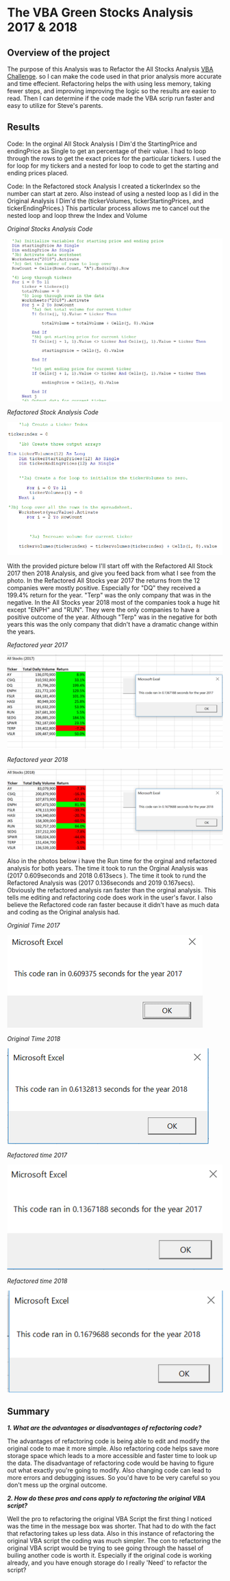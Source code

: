 # The VBA Green Stocks Analysis 2017 & 2018

## Overview of the project 
The purpose of this Analysis was to Refactor the All Stocks Analysis [VBA Challenge](https://github.com/justinamaze/stock-analysis/blob/main/VBA_Challenge%20.xlsm). so I can make the code used in that prior analysis more accurate and time effecient. Refactoring helps the with using less memory, taking fewer steps, and improving
improving the logic so the results are easier to read. Then I can determine if the code made the VBA scrip run faster
and easy to utilize for Steve's parents. 



## Results
Code: In the orginal All Stock Analysis I Dim'd the StartingPrice and endingPrice as Single to get an percentage of their value. I had to loop 
through the rows to get the exact prices for the particular tickers. I used the for loop for my tickers and a nested for loop to code 
to get the starting and ending prices placed.

Code: In the Refactored stock Analysis I created a tickerIndex so the number can start at zero. Also instead of using a nested loop as I did in the
Original Analysis I Dim'd the (tickerVolumes, tickerStartingPrices, and tickerEndingPrices.) This particular process allows me to cancel out the nested 
loop and loop threw the Index and Volume

*Original Stocks Analysis Code*

![Resources/Original_Stock_Analysis_Code.PNG](/Resources/Original_Stock_Analysis_Code.PNG)

*Refactored Stock Analysis Code*

![Resources/Refactored_Stock_Analysis_Code.PNG](/Resources/Refactored_Stock_Analysis_Code.PNG)



With the provided picture below I'll start off with the Refactored All Stock 2017 then 2018 Analysis, and give you feed back
from what I see from the photo. In the Refactored All Stocks year 2017 the returns from the 12 companies were mostly positive.
Especially for "DQ" they received a 199.4% return for the year. "Terp" was the only company that was in the negative.
In the All Stocks year 2018 most of the companies took a huge hit except "ENPH" and "RUN". They were the only companies
to have a positive outcome of the year. Although "Terp" was in the negative for both years this was the only company that didn't 
have a dramatic change within the years.

*Refactored year 2017*

![Resources/VBA_Challenge_2017.PNG](/Resources/VBA_Challenge_2017.PNG)

*Refactored year 2018*

![Resources/VBA_Challenge_2018.PNG](/Resources/VBA_Challenge_2018.PNG)

Also in the photos below i have the Run time for the orginal and refactored analysis for both years. 
The time it took to run the Orginal Analysis was (2017 0.609seconds and 2018 0.613secs ). The time it took to
rund the Refactored Analysis was (2017 0.136seconds and 2019 0.167secs). Obviously the refactored analysis
ran faster than the orginal analysis. This tells me editing and refactoring code does work in the user's favor.
I also believe the Refactored code ran faster because it didn't have as much data and coding as the Original analysis
had. 

*Orginial Time 2017*

![Resources/2017_Original_Time.PNG](/Resources/2017_Original_Time.PNG)

*Original Time 2018*

![Resources/2018_Original_Time.PNG ](/Resources/2018_Original_Time.PNG)

*Refactored time 2017*

![Resources/2017_Refactored_Time.PNG](/Resources/2017_Refactored_Time.PNG)

*Refactored time 2018*

![Resources/2018_Refactored_Time.PNG ](/Resources/2018_Refactored_Time.PNG )

## Summary

***1. What are the advantages or disadvantages of refactoring code?***

The advantages of refactoring code is being able to edit and modify the original code to mae it more simple. Also refactoring code
helps save more storage space which leads to a more accessible and faster time to look up the data. The disadvantage of refactoring 
code would be having to figure out what exactly you're going to modify. Also changing code can lead to more errors and debugging issues.
So you'd have to be very careful so you don't mess up the orginal outcome. 

***2. How do these pros and cons apply to refactoring the original VBA script?***

Well the pro to refactoring the original VBA Script the first thing I noticed was the time in the message box was shorter. That had to do with the 
fact that refactoring takes up less data. Also in this instance of refactoring the original VBA script the coding was much simpler. The con to refactoring
the original VBA script would be trying to see going through the hassel of builing another code is worth it. Especially if the original code is working already,
and you have enough storage do I really 'Need' to refactor the script?
